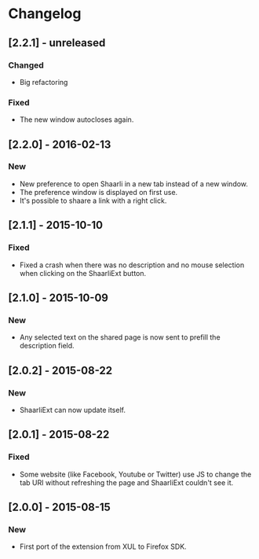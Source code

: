 # Changelog
## [2.2.1] - unreleased

### Changed

* Big refactoring

### Fixed

* The new window autocloses again.

## [2.2.0] - 2016-02-13

### New

* New preference to open Shaarli in a new tab instead of a new window.
* The preference window is displayed on first use.
* It's possible to shaare a link with a right click.

## [2.1.1] - 2015-10-10

### Fixed

* Fixed a crash when there was no description and no mouse selection when clicking on the ShaarliExt button.

## [2.1.0] - 2015-10-09

### New

* Any selected text on the shared page is now sent to prefill the description field.

## [2.0.2] - 2015-08-22

### New

* ShaarliExt can now update itself.

## [2.0.1] - 2015-08-22

### Fixed

* Some website (like Facebook, Youtube or Twitter) use JS to change the tab URI without refreshing the page and ShaarliExt couldn't see it.

## [2.0.0] - 2015-08-15

### New

* First port of the extension from XUL to Firefox SDK.
